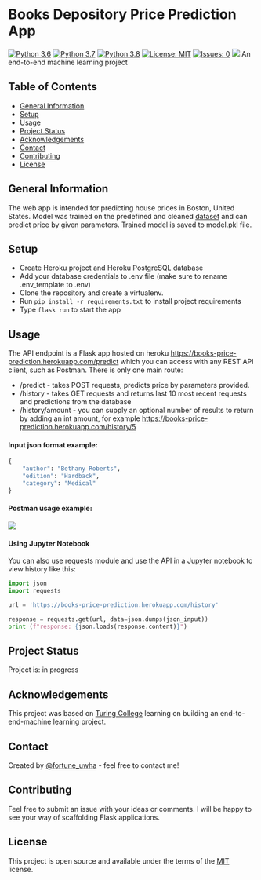 # Books Depository Price Prediction App
[![Python 3.6](https://img.shields.io/badge/python-3.6-blue.svg)](https://www.python.org/downloads/release/python-360/)
[![Python 3.7](https://img.shields.io/badge/python-3.7-blue.svg)](https://www.python.org/downloads/release/python-370/)
[![Python 3.8](https://img.shields.io/badge/python-3.8-blue.svg)](https://www.python.org/downloads/release/python-380/)
[![License: MIT](https://img.shields.io/badge/License-MIT-yellow.svg)](https://opensource.org/licenses/MIT)
[![Issues: 0](https://img.shields.io/badge/Issues-0-green.svg)](https://docs.github.com/en/issues/tracking-your-work-with-issues/creating-an-issue)
![](https://github.com/fortune-uwha/books_price_prediction/blob/main/assets/homepage%20api.jpg?raw=true)
An end-to-end machine learning project

## Table of Contents
* [General Information](#general-information)
* [Setup](#setup)
* [Usage](#usage)
* [Project Status](#project-status)
* [Acknowledgements](#acknowledgements)
* [Contact](#contact)
* [Contributing](#contributing)
* [License](#license)


## General Information
The web app is intended for predicting house prices in Boston, United States. Model was trained on the  predefined and cleaned [dataset](https://scikit-learn.org/stable/modules/generated/sklearn.datasets.load_boston.html#sklearn.datasets.load_boston) and can predict price by given parameters. Trained model is saved to model.pkl file.

## Setup
* Create Heroku project and Heroku PostgreSQL database
* Add your database credentials to .env file (make sure to rename .env_template to .env)
* Clone the repository and create a virtualenv. 
* Run `pip install -r requirements.txt` to install project requirements
* Type `flask run` to start the app

## Usage
The API endpoint is a Flask app hosted on heroku https://books-price-prediction.herokuapp.com/predict which you can access with any REST API client, such as Postman. There is only one main route:

* /predict - takes POST requests, predicts price by parameters provided.
* /history - takes GET requests and returns last 10 most recent requests and predictions from the database
* /history/amount - you can supply an optional number of results to return by adding an int amount, for example https://books-price-prediction.herokuapp.com/history/5

#### Input json format example:
```python
{
    "author": "Bethany Roberts",
    "edition": "Hardback",
    "category": "Medical"
}
```
#### Postman usage example:
![](https://github.com/fortune-uwha/books_price_prediction/blob/main/assets/postman_example.jpg?raw=true)

#### Using Jupyter Notebook

You can also use requests module and use the API in a Jupyter notebook to view history like this:
```python
import json
import requests

url = 'https://books-price-prediction.herokuapp.com/history'

response = requests.get(url, data=json.dumps(json_input))
print (f"response: {json.loads(response.content)}")
```
## Project Status
Project is: in progress

## Acknowledgements
This project was based on [Turing College](https://www.turingcollege.com) learning on building an end-to-end-machine learning project.

## Contact
Created by [@fortune_uwha](https://fortune-uwha.github.io/Fortune_Portfolio/) - feel free to contact me!

## Contributing
Feel free to submit an issue with your ideas or comments. I will be happy to see your way of scaffolding Flask applications.

## License
This project is open source and available under the terms of the [MIT](https://opensource.org/licenses/MIT) license.

